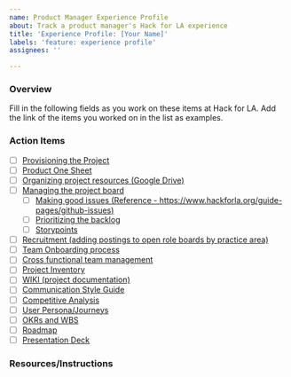 ```yaml
---
name: Product Manager Experience Profile
about: Track a product manager's Hack for LA experience
title: 'Experience Profile: [Your Name]'
labels: 'feature: experience profile'
assignees: ''

---
```


### Overview
Fill in the following fields as you work on these items at Hack for LA. Add the link of the items you worked on in the list as examples.

### Action Items
- [ ] [Provisioning the Project]()
- [ ] [Product One Sheet]()
- [ ] [Organizing project resources (Google Drive)]()
- [ ] [Managing the project board]()
   - [ ] [Making good issues (Reference - https://www.hackforla.org/guide-pages/github-issues)]()
   - [ ] [Prioritizing the backlog]()
   - [ ] [Storypoints]()
- [ ] [Recruitment (adding postings to open role boards by practice area)]()
- [ ] [Team Onboarding process]()
- [ ] [Cross functional team management]()
- [ ] [Project Inventory]()
- [ ] [WIKI (project documentation)]()
- [ ] [Communication Style Guide]()
- [ ] [Competitive Analysis]()
- [ ] [User Persona/Journeys]()
- [ ] [OKRs and WBS]()
- [ ] [Roadmap]()
- [ ] [Presentation Deck]()

### Resources/Instructions
